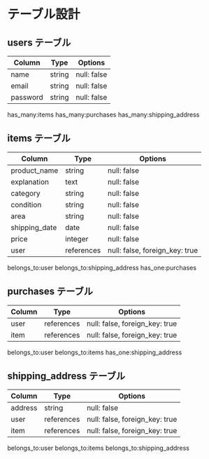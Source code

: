 # テーブル設計

## users テーブル

| Column   | Type   | Options     |
| -------- | ------ | ----------- |
| name     | string | null: false |
| email    | string | null: false |
| password | string | null: false |

has_many:items
has_many:purchases
has_many:shipping_address

## items テーブル

| Column         | Type       | Options                        |
| ------         | ---------- | ------------------------------ |
| product_name   | string     | null: false                    |
| explanation    | text       | null: false                    |
| category       | string     | null: false                    |
| condition      | string     | null: false                    |
| area           | string     | null: false                    |
| shipping_date  | date       | null: false                    |
| price          | integer    | null: false                    |
| user           | references | null: false, foreign_key: true |

belongs_to:user
belongs_to:shipping_address
has_one:purchases

## purchases テーブル

| Column | Type       | Options                        |
| ------ | ---------- | ------------------------------ |
| user   | references | null: false, foreign_key: true |
| item   | references | null: false, foreign_key: true |

belongs_to:user
belongs_to:items
has_one:shipping_address

## shipping_address テーブル

| Column  | Type       | Options                        |
| ------- | ---------- | ------------------------------ |
| address | string     | null: false                    |
| user    | references | null: false, foreign_key: true |
| item    | references | null: false, foreign_key: true |

belongs_to:user
belongs_to:items
belongs_to:shipping_address